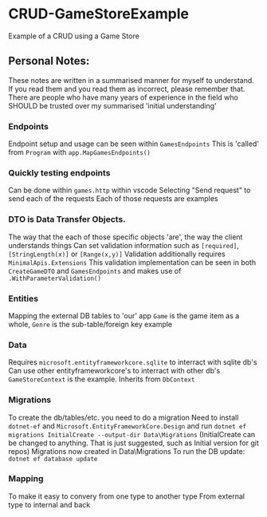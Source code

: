 # CRUD-GameStoreExample
Example of a CRUD using a Game Store

## Personal Notes:
These notes are written in a summarised manner for myself to understand.
If you read them and you read them as incorrect, please remember that. There are people who have many years of experience in the field who SHOULD be trusted over my summarised 'initial understanding'

### Endpoints
Endpoint setup and usage can be seen within `GamesEndpoints`
This is 'called' from `Program` with `app.MapGamesEndpoints()`


### Quickly testing endpoints
Can be done within `games.http` within vscode
Selecting "Send request" to send each of the requests
Each of those requests are examples

### DTO is Data Transfer Objects. 
The way that the each of those specific objects 'are', the way the client understands things
Can set validation information such as `[required]`, `[StringLength(x)]` or `[Range(x,y)]`
Validation additionally requires `MinimalApis.Extensions`
This validation implementation can be seen in both `CreateGameDTO` and `GamesEndpoints` and makes use of `.WithParameterValidation()`

### Entities
Mapping the external DB tables to 'our' app
`Game` is the game item as a whole, `Genre` is the sub-table/foreign key example

### Data
Requires `microsoft.entityframeworkcore.sqlite` to interract with sqlite db's
Can use other entityframeworkcore's to interract with other db's
`GameStoreContext` is the example. Inherits from `DbContext`

### Migrations
To create the db/tables/etc. you need to do a migration
Need to install `dotnet-ef` and `Microsoft.EntityFrameworkCore.Design` and run `dotnet ef migrations InitialCreate --output-dir Data\Migrations` (InitialCreate can be changed to anything. That is just suggested, such as Initial version for git repos)
Migrations now created in Data\Migrations
To run the DB update:
`dotnet ef database update`

### Mapping
To make it easy to convery from one type to another type
From external type to internal and back